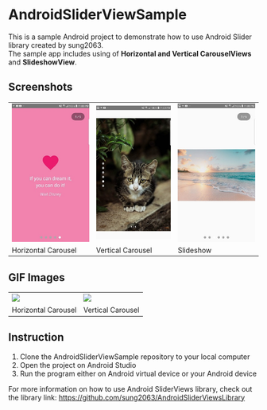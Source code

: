 # AndroidSliderViewSample
This is a sample Android project to demonstrate how to use Android Slider library created by sung2063.<br/>
The sample app includes using of <b>Horizontal and Vertical CarouselViews</b> and <b>SlideshowView</b>.

## Screenshots

<center>
  <table>
    <tr style="border-collapse: collapse;">
      <td><img src="screenshots/horizontal_carousel.jpg" width="275"/></td>
      <td><img src="screenshots/vertical_carousel.jpg" width="275"/></td>
      <td><img src="screenshots/slideshow.jpg" width="275" /></td>
    </tr>
    <tr>
      <td>Horizontal Carousel</td>
      <td>Vertical Carousel</td>
      <td>Slideshow</td>
    </tr>
   </table>
 </center>
 
 
 ## GIF Images

<center>
  <table>
    <tr style="border-collapse: collapse;">
      <td><img src="gifs/horizontal_carousel.gif" width="250" /></td>
      <td><img src="gifs/vertical_carousel.gif" width="250" /></td>
    </tr>
    <tr>
      <td>Horizontal Carousel</td>
      <td>Vertical Carousel</td>
    </tr>
   </table>
 </center>


## Instruction

1) Clone the AndroidSliderViewSample repository to your local computer
2) Open the project on Android Studio
3) Run the program either on Android virtual device or your Android device 

For more information on how to use Android SliderViews library, check out the library link: https://github.com/sung2063/AndroidSliderViewsLibrary
